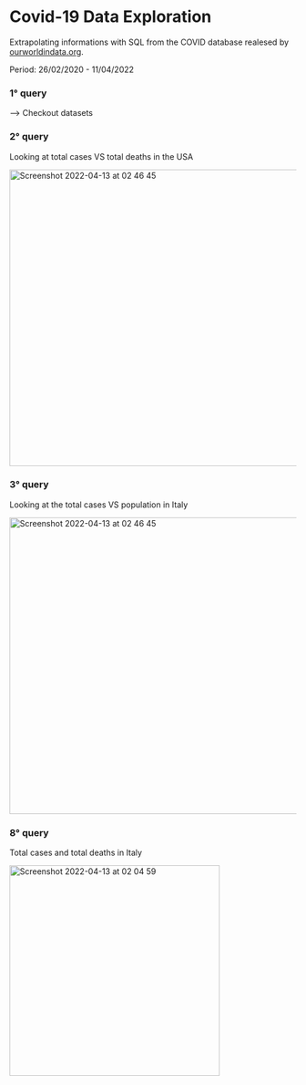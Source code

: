 # Covid-19 Data Exploration

Extrapolating informations with SQL from the COVID database realesed by [ourworldindata.org](https://ourworldindata.org/explorers/coronavirus-data-explorer?zoomToSelection=true&facet=none&uniformYAxis=0&pickerSort=asc&pickerMetric=location&Metric=Confirmed+deaths&Interval=7-day+rolling+average&Relative+to+Population=true&Color+by+test+positivity=false&country=USA~GBR~CAN~DEU~ITA~IND).

Period: 26/02/2020 - 11/04/2022

### 1° query

--> Checkout datasets

### 2° query

Looking at total cases VS total deaths in the USA

<img width="520" alt="Screenshot 2022-04-13 at 02 46 45" src="https://user-images.githubusercontent.com/95365607/163077360-741a742f-32ca-4865-939b-613b4a03d04a.png">

### 3° query

Looking at the total cases VS population in Italy

<img width="520" alt="Screenshot 2022-04-13 at 02 46 45" src="https://user-images.githubusercontent.com/95365607/163078090-88d5f2bc-1849-43a0-8b6e-8afca4d27cf1.png">




### 8° query 

Total cases and total deaths in Italy

<img width="369" alt="Screenshot 2022-04-13 at 02 04 59" src="https://user-images.githubusercontent.com/95365607/163074120-6120930a-826f-44c6-b742-47d41deed4f1.png">

